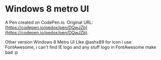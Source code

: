 # Windows 8 metro UI

A Pen created on CodePen.io. Original URL: [https://codepen.io/pedox/pen/DQwJZb](https://codepen.io/pedox/pen/DQwJZb).

Other version Windows 8 Metro UI Like @ashx89 for icon i use FontAwesome, i can't find IE logo and any stuff logo in FontAwesome make bad :p